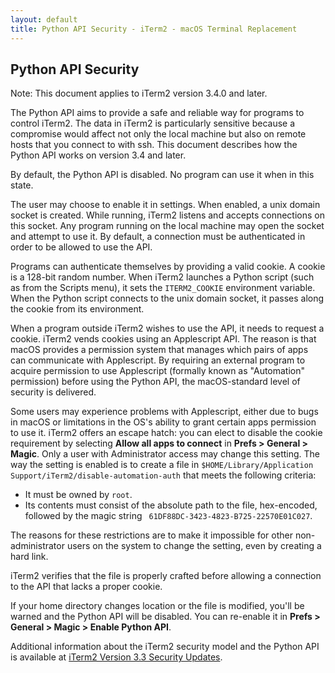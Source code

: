 ```yaml
---
layout: default
title: Python API Security - iTerm2 - macOS Terminal Replacement
---
```


## Python API Security

Note: This document applies to iTerm2 version 3.4.0 and later.

The Python API aims to provide a safe and reliable way for programs to control
iTerm2. The data in iTerm2 is particularly sensitive because a compromise would
affect not only the local machine but also on remote hosts that you connect to
with ssh. This document describes how the Python API works on version 3.4 and
later.

By default, the Python API is disabled. No program can use it when in this state.

The user may choose to enable it in settings. When enabled, a unix domain
socket is created. While running, iTerm2 listens and accepts connections on
this socket. Any program running on the local machine may open the socket and
attempt to use it. By default, a connection must be authenticated in order to
be allowed to use the API.

Programs can authenticate themselves by providing a valid cookie. A cookie is a
128-bit random number. When iTerm2 launches a Python script (such as from the
Scripts menu), it sets the `ITERM2_COOKIE` environment variable. When the
Python script connects to the unix domain socket, it passes along the cookie
from its environment.

When a program outside iTerm2 wishes to use the API, it needs to request a
cookie. iTerm2 vends cookies using an Applescript API. The reason is that macOS
provides a permission system that manages which pairs of apps can communicate
with Applescript. By requiring an external program to acquire permission to use
Applescript (formally known as "Automation" permission) before using the Python
API, the macOS-standard level of security is delivered.

Some users may experience problems with Applescript, either due to bugs in
macOS or limitations in the OS's ability to grant certain apps permission to
use it. iTerm2 offers an escape hatch: you can elect to disable the cookie
requirement by selecting **Allow all apps to connect** in **Prefs > General >
Magic**. Only a user with Administrator access may change this setting. The way the
setting is enabled is to create a file in `$HOME/Library/Application
Support/iTerm2/disable-automation-auth` that meets the following criteria:

 * It must be owned by `root`.
 * Its contents must consist of the absolute path to the file, hex-encoded, followed by the magic string ` 61DF88DC-3423-4823-B725-22570E01C027`.

The reasons for these restrictions are to make it impossible for other
non-administrator users on the system to change the setting, even by creating a
hard link.

iTerm2 verifies that the file is properly crafted before allowing a connection
to the API that lacks a proper cookie.

If your home directory changes location or the file is modified, you'll be
warned and the Python API will be disabled. You can re-enable it in **Prefs >
General > Magic > Enable Python API**.

Additional information about the iTerm2 security model and the Python API is
available  at <a
href="https://gitlab.com/gnachman/iterm2/-/wikis/iTerm2-Version-3.3-Security-Updates">iTerm2
Version 3.3 Security Updates</a>.
